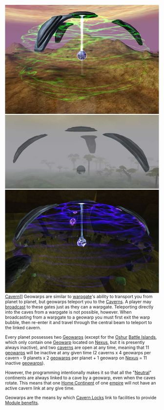 ![](../images/Activegeo.jpg "fig:Activegeo.jpg")
![](../images/Inactivegeo.jpg "fig:Inactivegeo.jpg")
![](../images/Caverngeo.jpg "fig:Caverngeo.jpg") [Cavern](Caverns.md)\]\]
Geowarps are similar to [warpgate](Warpgate.md)'s ability to
transport you from planet to planet, but geowarps teleport you to the
[Caverns](Caverns.md). A player may
[broadcast](../terminology/Broadcast.md) to these gates just as they can a
warpgate. Teleporting directly into the caves from a warpgate is not
possible, however. When broadcasting from a warpgate to a geowarp you
must first exit the warp bubble, then re-enter it and travel through the
central beam to teleport to the linked cavern.

Every planet possesses two [Geowarps](Geowarp.md) (except for
the [Oshur](Oshur.md) [Battle
Islands](Battle_Islands.md), which only contain one
[Geowarp](Geowarp.md) located on [Nexus](Nexus.md), but
it is presently always inactive), and two [caverns](Caverns.md)
are open at any time, meaning that 11 [geowarps](Geowarp.md)
will be inactive at any given time (2 caverns x 4 geowarps per cavern -
9 planets x 2 [geowarps](Geowarp.md) per planet + 1 geowarp on
[Nexus](Nexus.md) = 11 inactive [geowarps](Geowarp.md)).

However, the programming intentionally makes it so that all the
"[Neutral](../terminology/Neutral_Continent.md)" continents are always linked
to a cave by a geowarp, even when the caves rotate. This means that one
[Home Continent](Home_Continent.md) of one
[empire](../terminology/Empire.md) will not have an active cavern link at any
give time.

Geowarps are the means by which [Cavern Locks](../etc/Cavern_Lock.md)
link to facilities to provide [Module
benefits](../etc/Module_benefit.md).

<!--[Category:Locations](Category:Locations.md)-->
